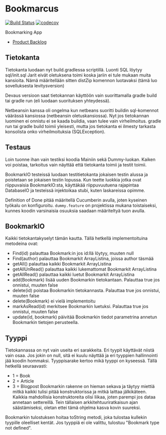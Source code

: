 # Bookmarcus
[![Build Status](https://travis-ci.org/ounai/Bookmarcus.svg?branch=master)](https://travis-ci.org/ounai/Bookmarcus)
[![codecov](https://codecov.io/gh/ounai/Bookmarcus/branch/master/graph/badge.svg)](https://codecov.io/gh/ounai/Bookmarcus)

Bookmarking App
  * [Product Backlog](https://docs.google.com/spreadsheets/d/1BRYb5EGVMEszLWBK_oi_MtSrRDbMbrU323mzProowRY/edit?usp=sharing)


## Tietokanta
Tietokanta luodaan nyt build.gradlessa scriptillä. Luonti SQL löytyy sql/init.sql
Jarit eivät oletuksena toimi koska jariin ei tule mukaan muita kansioita.
Nämä määritellään sitten distZip komennon luotavaksi (tämä luo sovelluksesta levitysversion)

Devaus versioon saat tietokannan käyttöön vain suorittamalla gradle build tai gradle run (eli luodaan suorituksen yhteydessä).

Netbeansin kanssa oli ongelma kun netbeans suoritti buildin sql-komennot väärässä kansiossa (netbeansin oletuskansiossa). Nyt jos tietokannan luominen ei onnistu ei se kaada buildia, vaan tulee vain virheilmoitus. gradle run tai gradle build toimii yleisesti, mutta jos tietokanta ei ilmesty tarkasta konsolista onko virheilmoituksia (SQLException).

## Testaus
Loin tuonne ihan vain testiksi koodia Mainiin sekä Dummy-luokan. Kaiken voi poistaa, tarkoitus vain
näyttää että tietokanta toimii ja testit toimii.

BookmarkIO testeissä luodaan testitietokanta jokaisen testin alussa ja poistetaan se jokaisen testin lopussa. Kun teette luokkia jotka ovat riippuvaisia BookmarkIO:sta, käyttäkää riippuvuutuena rajapintaa DatabaseIO ja testeissä injektoikaa stubi, kuten laskareissa opimme.

Definition of Done pitää määritellä Cucumberin avulla, joten kyseinen työkalu on konfiguroitu. `dummy.feature` on projektissa mukana toistaiseksi, kunnes koodin varsinaisia osuuksia saadaan määriteltyä tuon avulla.

## BookmarkIO
Kaikki tietokantakyselyt tämän kautta. Tällä hetkellä implementoituina metodeina ovat: 
   - Find(id) palauttaa Bookmark:in jos id:llä löytyy, muuten null
   - Find(author) palauttaa Bookmarkit ArrayListina, joissa author täsmää
   - getAll()  palauttaa kaikki Bookmarkit ArrayListina
   - getAllUnRead()  palauttaa kaikki lukemattomat Bookmarkit ArrayListina
   - getAllRead()  palauttaa kaikki luetut Bookmarkit ArrayListina
   - add(Bookmark)  lisää uuden Bookmarkin tietokantaan. Palauttaa true jos onnistui, muuten false
   - delete(id) poistaa Bookmarkin tietokannasta. Palauttaa true jos onnistui, muuten false
   - delete(Bookmark)  ei vielä implementoitu
   - markAsRead(id) merkitsee Bookmarkin luetuksi. Palauttaa true jos onnistui, muuten false
   - update(id, bookmark) päivitää Bookmarkin tiedot parametrina annetun Bookmarkin tietojen perusteella. 

## Tyyppi
Tietokannassa on nyt vain useita eri sarakkeita. Eri tyypit käyttävät niistä vain osaa. Jos jokin on null,
sitä ei kuulu näyttää ja eri tyyppien hallinnointi jää koodin hommaksi. Tyyppisarake kertoo mikä tyyppi on kyseessä. Tällä hetkellä seuraavasti:
   - 1 = Book
   - 2 = Article
   - 3 = Blogpost
Bookmarkin rakenne on hieman sekava ja täytyy miettiä mitkä kaikki tulisi pitää konstruktorissa ja mitkä
laittaa jälkikäteen. Kaikkia mahdollisia konstruktoreita olisi liikaa, joten parempi jos dataa annetaan
settereillä. Tein tällaisen arkkitehtuuriratkaisun ajan säästämiseksi, oletan ettei tämä ohjelma kasva kovin suureksi.

Bookmarkin tulostuksen hoitaa toString metodi, joka tulostaa kullekin tyypille oleelliset kentät. Jos tyyppiä ei ole valittu, tulostuu "Bookmark type not defined".
